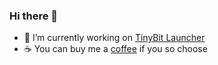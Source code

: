 ### Hi there 👋

<!--
**TBog/TBog** is a ✨ _special_ ✨ repository because its `README.md` (this file) appears on your GitHub profile.

Here are some ideas to get you started:

- 🔭 I’m currently working on ...
- 🌱 I’m currently learning ...
- 👯 I’m looking to collaborate on ...
- 🤔 I’m looking for help with ...
- 💬 Ask me about ...
- 📫 How to reach me: ...
- 😄 Pronouns: ...
- ⚡ Fun fact: ...
-->

- 🔭 I’m currently working on [TinyBit Launcher](https://github.com/TBog/TBLauncher)
- ☕ You can buy me a [coffee](https://www.buymeacoffee.com/tbog) if you so choose

